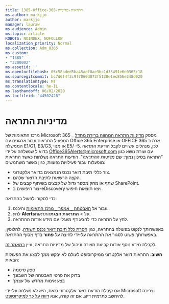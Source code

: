 ```yaml
---
title: 1385-Office-365-התראות-מדיניות
ms.author: markjjo
author: markjjo
manager: lauraw
ms.audience: Admin
ms.topic: article
ROBOTS: NOINDEX, NOFOLLOW
localization_priority: Normal
ms.collection: Adm_O365
ms.custom:
- "1385"
- "3200002"
ms.assetid: ''
ms.openlocfilehash: 05c58bded5ba45aef8ae3bc1d33491e6e0365c18
ms.sourcegitcommit: bc7d6f4f3c9f7060d073f5130e1ec856e248d020
ms.translationtype: MT
ms.contentlocale: he-IL
ms.lasthandoff: 06/02/2020
ms.locfileid: "44502428"
---
```

# <a name="alert-policies"></a>מדיניות התראה

מרכז התאימות של Microsoft 365 _ מספק [מדיניות התראה המהווה ברירת מחדל](https://docs.microsoft.com/microsoft-365/compliance/alert-policies#default-alert-policies) המפעיל התראות עבור ארגונים עם Office 365 Enterprise או OFFICE 365 ארה ב הממשלה E1/G1, E3/G3, או מנוי E5/ -5. לכן, מנהלים עשויים לקבל הודעת התראה בדוא ל שנשלחה על ידי Office365Alerts@microsoft.com עם שורת נושא כגון "התראה בסיכון נמוך: *שם מדיניות ההתראה*". הודעות התראה נשלחות כאשר התראות מופעלות עבור פעילויות נפוצות, כגון כאשר משתמשים:

- צור כללי תיבת דואר נכנס הנמצאים בדואר אלקטרוני.
- הקצה הרשאות לתיבת הדואר שלהם.
- שתף או מחק מספר גדול של קבצים בשיתוף קבצים של SharePoint.
- צור חיפושים ב-eDiscovery ויצא תוצאות חיפוש.

כדי לסקור ולפעול בהתראה:

1. עבור אל [האבטחה _ אמפר _ מרכז התאימות](https://protection.office.com) והיכנס.
2. לחץ **Alerts**על  >  **התראות הצגת**התראות.
3. לחץ על התראה כדי להציג דף מעגלי עם מידע אודות ההתראה.

באפשרותך לנקוט בפעולה בהתראה, כגון [הסרת כלל תיבת דואר נכנס חשודה](https://docs.microsoft.com/microsoft-365/security/office-365-security/responding-to-a-compromised-email-account). לחלופין, באפשרותך פשוט לסגור את ההתראה על-ידי לחיצה על **פתור** בדף מסוף ההתראה.

לקבלת מידע נוסף אודות קביעת תצורה וניהול של מדיניות התראה, עיין [במאמר זה](https://docs.microsoft.com/microsoft-365/compliance/alert-policies).

**חשוב**: התראות דואר אלקטרוני ממיקרוסופט לעולם לא יבקש ממך לבצע את הפעולות הבאות:

- ספק סיסמה
- בדוק את פרטי האבטחה של חשבונך
- בצע אימות מחדש של עצמך

אם קיבלת הודעת דואר אלקטרוני כזאת, היא לא נשלחה על-ידי Microsoft וצריכה להיחשב כתרמית דיוג. אם זה קורה, אנא [דווח על כך למיקרוסופט](https://docs.microsoft.com/microsoft-365/security/office-365-security/report-junk-email-and-phishing-scams-in-outlook-on-the-web-eop).